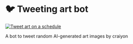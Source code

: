 # 🐦 Tweeting art bot

[![Tweet art on a schedule](https://github.com/cqhung1412/twitter-art-bot/actions/workflows/main.yaml/badge.svg)](https://github.com/cqhung1412/twitter-art-bot/actions/workflows/main.yaml)

A bot to tweet random AI-generated art images by craiyon
